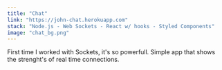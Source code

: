 ```yaml
---
title: "Chat"
link: "https://john-chat.herokuapp.com"
stack: "Node.js - Web Sockets - React w/ hooks - Styled Components"
image: "chat_bg.png"
---
```


First time I worked with Sockets, it's so powerfull. Simple app that shows the strenght's of real time connections.

